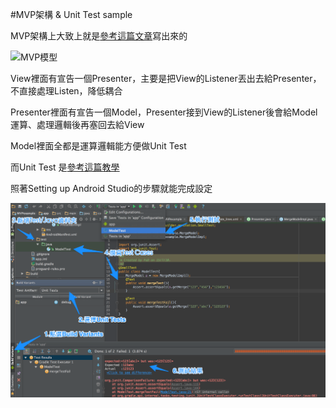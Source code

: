 #MVP架構 & Unit Test sample

MVP架構上大致上就是[參考這篇文章](http://blog.csdn.net/yanbober/article/details/45645115)寫出來的

![MVP模型](http://skyinlayerblog.qiniudn.com/blog/img/2014-5-3-javascript-mvc-mvp.png)

View裡面有宣告一個Presenter，主要是把View的Listener丟出去給Presenter，不直接處理Listen，降低耦合

Presenter裡面有宣告一個Model，Presenter接到View的Listener後會給Model運算、處理邏輯後再塞回去給View

Model裡面全都是運算邏輯能方便做Unit Test

而Unit Test 是[參考這篇教學](https://sites.google.com/a/android.com/tools/tech-docs/unit-testing-support)

照著Setting up Android Studio的步驟就能完成設定

![Unit Test圖片教學](https://raw.githubusercontent.com/lab403/MVP-UnitTest-Sample/master/Screenshot/teach.png)

